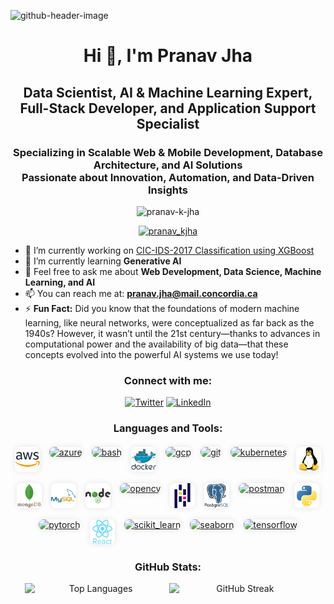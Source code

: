 
![github-header-image](https://github.com/user-attachments/assets/d113f198-5f3a-4b84-9e3c-11495d9d0f30)


<!--<p align="center"><img width="712" alt="Screenshot 2024-06-06 at 11 09 15 PM" src="https://github.com/pranav-k-jha/pranav-k-jha/assets/61943097/5d8f304a-2806-4de8-89cd-f883c32db407"></p>-->

<h1 align="center">Hi 👋, I'm Pranav Jha</h1>
<h2 align="center">Data Scientist, AI & Machine Learning Expert, Full-Stack Developer, and Application Support Specialist</h2>
<h3 align="center">
    Specializing in Scalable Web & Mobile Development, Database Architecture, and AI Solutions<br />
    Passionate about Innovation, Automation, and Data-Driven Insights
</h3>




<p align="center"> <img src="https://komarev.com/ghpvc/?username=pranav-k-jha&label=Profile%20views&color=0e75b6&style=flat" alt="pranav-k-jha" /> </p>

<p align="center"> <a href="https://twitter.com/pranav_kjha" target="blank"><img src="https://img.shields.io/twitter/follow/pranav_kjha?logo=twitter&style=for-the-badge" alt="pranav_kjha" /></a> </p>

- 🔭 I’m currently working on [CIC-IDS-2017 Classification using XGBoost](https://github.com/pranav-k-jha/kaggle-notebooks/blob/main/CIC-IDS-2017%20BERT%20Classification.ipynb)
- 🌱 I’m currently learning **Generative AI**  
- 💬 Feel free to ask me about **Web Development, Data Science, Machine Learning, and AI**  
- 📫 You can reach me at: **pranav.jha@mail.concordia.ca**  
- ⚡ **Fun Fact:** Did you know that the foundations of modern machine learning, like neural networks, were conceptualized as far back as the 1940s? However, it wasn’t until the 21st century—thanks to advances in computational power and the availability of big data—that these concepts evolved into the powerful AI systems we use today!  

<h3 align="center">Connect with me:</h3>
<p align="center">
  <a href="https://twitter.com/pranav_kjha" target="blank"><img src="https://raw.githubusercontent.com/rahuldkjain/github-profile-readme-generator/master/src/images/icons/Social/twitter.svg" alt="Twitter" height="30" width="40" /></a>
  <a href="https://linkedin.com/in/pkrjha" target="blank"><img src="https://raw.githubusercontent.com/rahuldkjain/github-profile-readme-generator/master/src/images/icons/Social/linked-in-alt.svg" alt="LinkedIn" height="30" width="40" /></a>
</p>


<!-- Languages and Tools Header -->
<h3 align="center" style="margin-bottom: 20px;">Languages and Tools:</h3>

<!-- Icons Section -->
<p align="center" style="display: flex; flex-wrap: wrap; justify-content: center; gap: 15px;">
  <a href="https://aws.amazon.com" target="_blank" rel="noreferrer" style="display: inline-block; transition: transform 0.3s;">
    <img src="https://raw.githubusercontent.com/devicons/devicon/master/icons/amazonwebservices/amazonwebservices-original-wordmark.svg" alt="aws" width="40" height="40" style="border-radius: 8px; box-shadow: 0 0 10px rgba(0, 0, 0, 0.1);"/>
  </a>
  <a href="https://azure.microsoft.com/en-in/" target="_blank" rel="noreferrer" style="display: inline-block; transition: transform 0.3s;">
    <img src="https://www.vectorlogo.zone/logos/microsoft_azure/microsoft_azure-icon.svg" alt="azure" width="40" height="40" style="border-radius: 8px; box-shadow: 0 0 10px rgba(0, 0, 0, 0.1);"/>
  </a>
  <a href="https://www.gnu.org/software/bash/" target="_blank" rel="noreferrer" style="display: inline-block; transition: transform 0.3s;">
    <img src="https://www.vectorlogo.zone/logos/gnu_bash/gnu_bash-icon.svg" alt="bash" width="40" height="40" style="border-radius: 8px; box-shadow: 0 0 10px rgba(0, 0, 0, 0.1);"/>
  </a>
  <a href="https://www.docker.com/" target="_blank" rel="noreferrer" style="display: inline-block; transition: transform 0.3s;">
    <img src="https://raw.githubusercontent.com/devicons/devicon/master/icons/docker/docker-original-wordmark.svg" alt="docker" width="40" height="40" style="border-radius: 8px; box-shadow: 0 0 10px rgba(0, 0, 0, 0.1);"/>
  </a>
  <a href="https://cloud.google.com" target="_blank" rel="noreferrer" style="display: inline-block; transition: transform 0.3s;">
    <img src="https://www.vectorlogo.zone/logos/google_cloud/google_cloud-icon.svg" alt="gcp" width="40" height="40" style="border-radius: 8px; box-shadow: 0 0 10px rgba(0, 0, 0, 0.1);"/>
  </a>
  <a href="https://git-scm.com/" target="_blank" rel="noreferrer" style="display: inline-block; transition: transform 0.3s;">
    <img src="https://www.vectorlogo.zone/logos/git-scm/git-scm-icon.svg" alt="git" width="40" height="40" style="border-radius: 8px; box-shadow: 0 0 10px rgba(0, 0, 0, 0.1);"/>
  </a>
  <a href="https://kubernetes.io" target="_blank" rel="noreferrer" style="display: inline-block; transition: transform 0.3s;">
    <img src="https://www.vectorlogo.zone/logos/kubernetes/kubernetes-icon.svg" alt="kubernetes" width="40" height="40" style="border-radius: 8px; box-shadow: 0 0 10px rgba(0, 0, 0, 0.1);"/>
  </a>
  <a href="https://www.linux.org/" target="_blank" rel="noreferrer" style="display: inline-block; transition: transform 0.3s;">
    <img src="https://raw.githubusercontent.com/devicons/devicon/master/icons/linux/linux-original.svg" alt="linux" width="40" height="40" style="border-radius: 8px; box-shadow: 0 0 10px rgba(0, 0, 0, 0.1);"/>
  </a>
  <a href="https://www.mongodb.com/" target="_blank" rel="noreferrer" style="display: inline-block; transition: transform 0.3s;">
    <img src="https://raw.githubusercontent.com/devicons/devicon/master/icons/mongodb/mongodb-original-wordmark.svg" alt="mongodb" width="40" height="40" style="border-radius: 8px; box-shadow: 0 0 10px rgba(0, 0, 0, 0.1);"/>
  </a>
  <a href="https://www.mysql.com/" target="_blank" rel="noreferrer" style="display: inline-block; transition: transform 0.3s;">
    <img src="https://raw.githubusercontent.com/devicons/devicon/master/icons/mysql/mysql-original-wordmark.svg" alt="mysql" width="40" height="40" style="border-radius: 8px; box-shadow: 0 0 10px rgba(0, 0, 0, 0.1);"/>
  </a>
  <a href="https://nodejs.org" target="_blank" rel="noreferrer" style="display: inline-block; transition: transform 0.3s;">
    <img src="https://raw.githubusercontent.com/devicons/devicon/master/icons/nodejs/nodejs-original-wordmark.svg" alt="nodejs" width="40" height="40" style="border-radius: 8px; box-shadow: 0 0 10px rgba(0, 0, 0, 0.1);"/>
  </a>
  <a href="https://opencv.org/" target="_blank" rel="noreferrer" style="display: inline-block; transition: transform 0.3s;">
    <img src="https://www.vectorlogo.zone/logos/opencv/opencv-icon.svg" alt="opencv" width="40" height="40" style="border-radius: 8px; box-shadow: 0 0 10px rgba(0, 0, 0, 0.1);"/>
  </a>
  <a href="https://pandas.pydata.org/" target="_blank" rel="noreferrer" style="display: inline-block; transition: transform 0.3s;">
    <img src="https://raw.githubusercontent.com/devicons/devicon/2ae2a900d2f041da66e950e4d48052658d850630/icons/pandas/pandas-original.svg" alt="pandas" width="40" height="40" style="border-radius: 8px; box-shadow: 0 0 10px rgba(0, 0, 0, 0.1);"/>
  </a>
  <a href="https://www.postgresql.org" target="_blank" rel="noreferrer" style="display: inline-block; transition: transform 0.3s;">
    <img src="https://raw.githubusercontent.com/devicons/devicon/master/icons/postgresql/postgresql-original-wordmark.svg" alt="postgresql" width="40" height="40" style="border-radius: 8px; box-shadow: 0 0 10px rgba(0, 0, 0, 0.1);"/>
  </a>
  <a href="https://postman.com" target="_blank" rel="noreferrer" style="display: inline-block; transition: transform 0.3s;">
    <img src="https://www.vectorlogo.zone/logos/getpostman/getpostman-icon.svg" alt="postman" width="40" height="40" style="border-radius: 8px; box-shadow: 0 0 10px rgba(0, 0, 0, 0.1);"/>
  </a>
  <a href="https://www.python.org" target="_blank" rel="noreferrer" style="display: inline-block; transition: transform 0.3s;">
    <img src="https://raw.githubusercontent.com/devicons/devicon/master/icons/python/python-original.svg" alt="python" width="40" height="40" style="border-radius: 8px; box-shadow: 0 0 10px rgba(0, 0, 0, 0.1);"/>
  </a>
  <a href="https://pytorch.org/" target="_blank" rel="noreferrer" style="display: inline-block; transition: transform 0.3s;">
    <img src="https://www.vectorlogo.zone/logos/pytorch/pytorch-icon.svg" alt="pytorch" width="40" height="40" style="border-radius: 8px; box-shadow: 0 0 10px rgba(0, 0, 0, 0.1);"/>
  </a>
  <a href="https://reactjs.org/" target="_blank" rel="noreferrer" style="display: inline-block; transition: transform 0.3s;">
    <img src="https://raw.githubusercontent.com/devicons/devicon/master/icons/react/react-original-wordmark.svg" alt="react" width="40" height="40" style="border-radius: 8px; box-shadow: 0 0 10px rgba(0, 0, 0, 0.1);"/>
  </a>
  <a href="https://scikit-learn.org/" target="_blank" rel="noreferrer" style="display: inline-block; transition: transform 0.3s;">
    <img src="https://upload.wikimedia.org/wikipedia/commons/0/05/Scikit_learn_logo_small.svg" alt="scikit_learn" width="40" height="40" style="border-radius: 8px; box-shadow: 0 0 10px rgba(0, 0, 0, 0.1);"/>
  </a>
  <a href="https://seaborn.pydata.org/" target="_blank" rel="noreferrer" style="display: inline-block; transition: transform 0.3s;">
    <img src="https://seaborn.pydata.org/_images/logo-mark-lightbg.svg" alt="seaborn" width="40" height="40" style="border-radius: 8px; box-shadow: 0 0 10px rgba(0, 0, 0, 0.1);"/>
  </a>
  <a href="https://www.tensorflow.org" target="_blank" rel="noreferrer" style="display: inline-block; transition: transform 0.3s;">
    <img src="https://www.vectorlogo.zone/logos/tensorflow/tensorflow-icon.svg" alt="tensorflow" width="40" height="40" style="border-radius: 8px; box-shadow: 0 0 10px rgba(0, 0, 0, 0.1);"/>
  </a>
</p>
<h3 align="center">GitHub Stats:</h3>
<p align="center">
   <picture>
      <source media="(prefers-color-scheme: dark)" srcset="https://github-readme-stats.vercel.app/api/top-langs?username=pranav-k-jha&layout=compact&theme=chartreuse-dark" />
      <source media="(prefers-color-scheme: light)" srcset="https://github-readme-stats.vercel.app/api/top-langs?username=pranav-k-jha&layout=compact&theme=default" />
      <img src="https://github-readme-stats.vercel.app/api/top-langs?username=pranav-k-jha&layout=compact&theme=default" alt="Top Languages" style="display:inline-block; width: 45%; vertical-align:top; height: 180px;" />
   </picture>

   <picture>
      <source media="(prefers-color-scheme: dark)" srcset="https://github-readme-streak-stats.herokuapp.com/?user=pranav-k-jha&theme=chartreuse-dark" />
      <source media="(prefers-color-scheme: light)" srcset="https://github-readme-streak-stats.herokuapp.com/?user=pranav-k-jha&theme=default" />
      <img src="https://github-readme-streak-stats.herokuapp.com/?user=pranav-k-jha&theme=default" alt="GitHub Streak" style="display:inline-block; width: 45%; height: 180px;" />
   </picture>
</p>


  <!-- <img src="https://github-readme-stats.vercel.app/api?username=pranav-k-jha&show_icons=true&count_private=true&theme=chartreuse-dark" alt="GitHub Stats" style="display:inline-block; width: 45%; vertical-align:top;" /> -->
